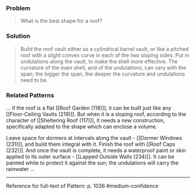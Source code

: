 ### Problem
>What is the best shape for a roof?

### Solution
>Build the roof vault either as a cylindrical barrel vault, or like a pitched roof with a slight convex curve in each of the two sloping sides. Put in undulations along the vault, to make the shell more effective. The curvature of the main shell, and of the undulations, can vary with the span; the bigger the span, the deeper the curvature and undulations need to be.

### Related Patterns
... if the roof is a flat [[Roof Garden (118)]], it can be built just like any [[Floor-Ceiling Vaults (219)]]. But when it is a sloping roof, according to the character of [[Sheltering Roof (117)]], it needs a new construction, specifically adapted to the shape which can enclose a volume.

Leave space for dormers at intervals along the vault - [[Dormer Windows (231)]], and build them integral with it. Finish the roof with [[Roof Caps (232)]]. And once the vault is complete, it needs a waterproof paint or skin applied to its outer surface - [[Lapped Outside Walls (234)]]. It can be painted white to protect it against the sun; the undulations will carry the rainwater ...

---
Reference for full-text of Pattern: p. 1036 #medium-confidence 